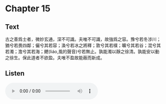 # Chapter 15

## Text

古之善爲士者，微妙玄通，深不可識。夫唯不可識，故強爲之容。豫兮若冬涉川；猶兮若畏四鄰；儼兮其若容；渙兮若冰之將釋；敦兮其若樸；曠兮其若谷；混兮其若濁；澹兮其若海；飉(liáo,風的聲音)兮若無止。孰能濁以靜之徐清。孰能安以動之徐生。保此道者不欲盈。夫唯不盈故能蔽而新成。

## Listen

<audio controls>
  <source src="./generated_audio/daodejing_15.wav" type="audio/wav">
  Your browser does not support the audio element.
</audio>
